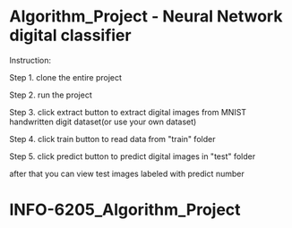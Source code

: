 # Algorithm_Project - Neural Network digital classifier

Instruction:

Step 1. clone the entire project

Step 2. run the project

Step 3. click extract button to extract digital images from MNIST handwritten digit dataset(or use your own dataset)

Step 4. click train button to read data from "train" folder

Step 5. click predict button to predict digital images in "test" folder

after that you can view test images labeled with predict number
# INFO-6205_Algorithm_Project
